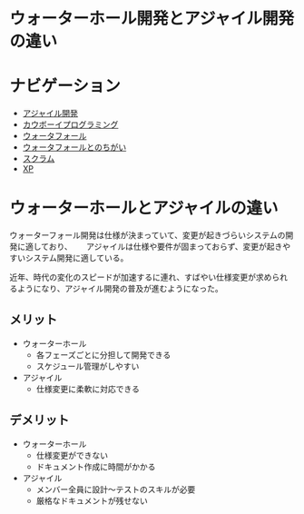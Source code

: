 # ウォーターホール開発とアジャイル開発の違い
# ナビゲーション
- [アジャイル開発](./azya.md)
- [カウボーイプログラミング](./kau.md)
- [ウォータフォール](./waterfall.md)
- [ウォータフォールとのちがい](./waterfall_2.md)
- [スクラム](./scram.md)
- [XP](./) 

# ウォーターホールとアジャイルの違い
ウォーターフォール開発は仕様が決まっていて、変更が起きづらいシステムの開発に適しており、　　
アジャイルは仕様や要件が固まっておらず、変更が起きやすいシステム開発に適している。  
  
近年、時代の変化のスピードが加速するに連れ、すばやい仕様変更が求められるようになり、アジャイル開発の普及が進むようになった。

## メリット
- ウォーターホール
  - 各フェーズごとに分担して開発できる
  - スケジュール管理がしやすい
- アジャイル
  - 仕様変更に柔軟に対応できる
## デメリット
- ウォーターホール
  - 仕様変更ができない
  - ドキュメント作成に時間がかかる
- アジャイル
  - メンバー全員に設計～テストのスキルが必要
  - 厳格なドキュメントが残せない

